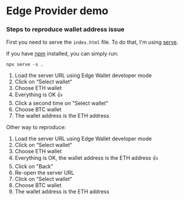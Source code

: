 # Edge Provider demo

### Steps to reproduce wallet address issue

First you need to serve the `index.html` file. To do that, I'm using [serve](https://github.com/zeit/serve).

If you have [npm](https://www.npmjs.com/) installed, you can simply run:

```
npx serve -s .
```

1. Load the server URL using Edge Wallet developer mode
2. Click on “Select wallet“
3. Choose ETH wallet
4. Everything is OK 👍
5. Click a second time on "Select wallet"
6. Choose BTC wallet
7. The wallet address is the ETH address

Other way to reproduce:

1. Load the server URL using Edge Wallet developer mode
2. Click on “Select wallet“
3. Choose ETH wallet
4. Everything is OK, the wallet address is the ETH address 👍
5. Click on "Back"
6. Re-open the server URL
7. Click on “Select wallet“
8. Choose BTC wallet
9. The wallet address is the ETH address
